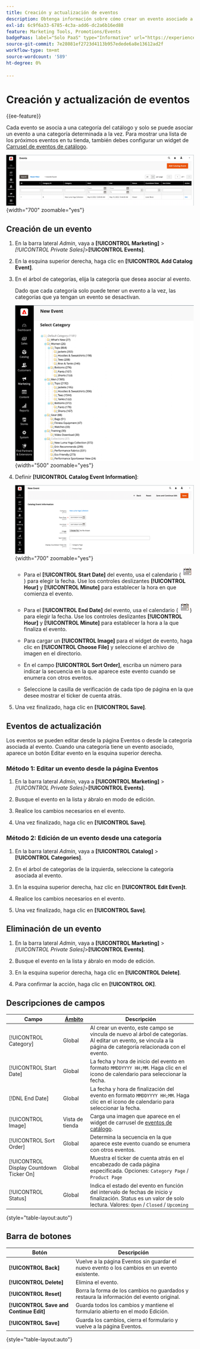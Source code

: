 ```yaml
---
title: Creación y actualización de eventos
description: Obtenga información sobre cómo crear un evento asociado a una categoría desde el catálogo.
exl-id: 6c9f6a33-6785-4c3a-add6-dc2a6b16ed88
feature: Marketing Tools, Promotions/Events
badgePaas: label="Solo PaaS" type="Informative" url="https://experienceleague.adobe.com/en/docs/commerce/user-guides/product-solutions" tooltip="Se aplica solo a proyectos de Adobe Commerce en la nube (infraestructura PaaS administrada por Adobe) y a proyectos locales."
source-git-commit: 7e28081ef2723d4113b957edede6a8e13612ad2f
workflow-type: tm+mt
source-wordcount: '589'
ht-degree: 0%

---
```


# Creación y actualización de eventos

{{ee-feature}}

Cada evento se asocia a una categoría del catálogo y solo se puede asociar un evento a una categoría determinada a la vez. Para mostrar una lista de los próximos eventos en tu tienda, también debes configurar un widget de [Carrusel de eventos de catálogo](../content-design/widget-event-carousel.md).

![Lista de eventos](./assets/category-events.png){width="700" zoomable="yes"}

## Creación de un evento

1. En la barra lateral _Admin_, vaya a **[!UICONTROL Marketing]** > _[!UICONTROL Private Sales]_>**[!UICONTROL Events]**.

1. En la esquina superior derecha, haga clic en **[!UICONTROL Add Catalog Event]**.

1. En el árbol de categorías, elija la categoría que desea asociar al evento.

   Dado que cada categoría solo puede tener un evento a la vez, las categorías que ya tengan un evento se desactivan.

   ![Nuevo evento - árbol de categorías](./assets/catalog-events-category-tree.png){width="500" zoomable="yes"}

1. Definir **[!UICONTROL Catalog Event Information]**:

   ![Información del evento del catálogo](./assets/catalog-event-information.png){width="700" zoomable="yes"}

   - Para el **[!UICONTROL Start Date]** del evento, usa el calendario (![icono de calendario](../assets/icon-calendar.png)) para elegir la fecha. Use los controles deslizantes **[!UICONTROL Hour]** y **[!UICONTROL Minute]** para establecer la hora en que comienza el evento.

   - Para el **[!UICONTROL End Date]** del evento, usa el calendario (![icono de calendario](../assets/icon-calendar.png)) para elegir la fecha. Use los controles deslizantes **[!UICONTROL Hour]** y **[!UICONTROL Minute]** para establecer la hora a la que finaliza el evento.

   - Para cargar un **[!UICONTROL Image]** para el widget de evento, haga clic en **[!UICONTROL Choose File]** y seleccione el archivo de imagen en el directorio.

   - En el campo **[!UICONTROL Sort Order]**, escriba un número para indicar la secuencia en la que aparece este evento cuando se enumera con otros eventos.

   - Seleccione la casilla de verificación de cada tipo de página en la que desee mostrar el ticker de cuenta atrás.

1. Una vez finalizado, haga clic en **[!UICONTROL Save]**.

## Eventos de actualización

Los eventos se pueden editar desde la página Eventos o desde la categoría asociada al evento. Cuando una categoría tiene un evento asociado, aparece un botón Editar evento en la esquina superior derecha.

### Método 1: Editar un evento desde la página Eventos

1. En la barra lateral _Admin_, vaya a **[!UICONTROL Marketing]** > _[!UICONTROL Private Sales]_>**[!UICONTROL Events]**.

1. Busque el evento en la lista y ábralo en modo de edición.

1. Realice los cambios necesarios en el evento.

1. Una vez finalizado, haga clic en **[!UICONTROL Save]**.

### Método 2: Edición de un evento desde una categoría

1. En la barra lateral _Admin_, vaya a **[!UICONTROL Catalog]** > **[!UICONTROL Categories]**.

1. En el árbol de categorías de la izquierda, seleccione la categoría asociada al evento.

1. En la esquina superior derecha, haz clic en **[!UICONTROL Edit Even]t**.

1. Realice los cambios necesarios en el evento.

1. Una vez finalizado, haga clic en **[!UICONTROL Save]**.

## Eliminación de un evento

1. En la barra lateral _Admin_, vaya a **[!UICONTROL Marketing]** > _[!UICONTROL Private Sales]_>**[!UICONTROL Events]**.

1. Busque el evento en la lista y ábralo en modo de edición.

1. En la esquina superior derecha, haga clic en **[!UICONTROL Delete]**.

1. Para confirmar la acción, haga clic en **[!UICONTROL OK]**.

## Descripciones de campos

| Campo | [Ámbito](../getting-started/websites-stores-views.md#scope-settings) | Descripción |
|--- |--- |--- |
| [!UICONTROL Category] | Global | Al crear un evento, este campo se vincula de nuevo al árbol de categorías. Al editar un evento, se vincula a la página de categoría relacionada con el evento. |
| [!UICONTROL Start Date] | Global | La fecha y hora de inicio del evento en formato `MMDDYYYY HH;MM`. Haga clic en el icono de calendario para seleccionar la fecha. |
| [!DNL End Date] | Global | La fecha y hora de finalización del evento en formato `MMDDYYYY HH;MM`. Haga clic en el icono de calendario para seleccionar la fecha. |
| [!UICONTROL Image] | Vista de tienda | Carga una imagen que aparece en el widget de carrusel de [eventos de catálogo](../content-design/widget-event-carousel.md). |
| [!UICONTROL Sort Order] | Global | Determina la secuencia en la que aparece este evento cuando se enumera con otros eventos. |
| [!UICONTROL Display Countdown Ticker On] | Global | Muestra el ticker de cuenta atrás en el encabezado de cada página especificada. Opciones: `Category Page` / `Product Page` |
| [!UICONTROL Status] | Global | Indica el estado del evento en función del intervalo de fechas de inicio y finalización. Status es un valor de solo lectura. Valores: `Open` / `Closed` / `Upcoming` |

{style="table-layout:auto"}

## Barra de botones

| Botón | Descripción |
|--- |--- |
| **[!UICONTROL Back]** | Vuelve a la página Eventos sin guardar el nuevo evento o los cambios en un evento existente. |
| **[!UICONTROL Delete]** | Elimina el evento. |
| **[!UICONTROL Reset]** | Borra la forma de los cambios no guardados y restaura la información del evento original. |
| **[!UICONTROL Save and Continue Edit]** | Guarda todos los cambios y mantiene el formulario abierto en el modo Edición. |
| **[!UICONTROL Save]** | Guarda los cambios, cierra el formulario y vuelve a la página Eventos. |

{style="table-layout:auto"}
